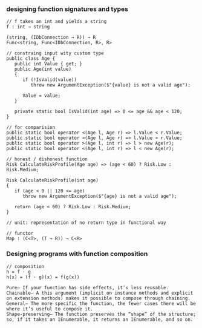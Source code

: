 ### designing function signatures and types

    // f takes an int and yields a string
    f : int → string
    
    (string, (IDbConnection → R)) → R
    Func<string, Func<IDbConnection, R>, R>
    
    // constraing input wity custom type
    public class Age {
       public int Value { get; }
       public Age(int value)
       {
          if (!IsValid(value))
             throw new ArgumentException($"{value} is not a valid age");

          Value = value;
       }

       private static bool IsValid(int age) => 0 <= age && age < 120;
    }
    
    // for comparision
    public static bool operator <(Age l, Age r) => l.Value < r.Value;
    public static bool operator >(Age l, Age r) => l.Value > r.Value;
    public static bool operator >(Age l, int r) => l > new Age(r);
    public static bool operator <(Age l, int r) => l < new Age(r);
    
    // honest / dishonest function
    Risk CalculateRiskProfile(Age age) => (age < 60) ? Risk.Low : Risk.Medium;
    
    Risk CalculateRiskProfile(int age)
    {
       if (age < 0 || 120 <= age)
          throw new ArgumentException($"{age} is not a valid age");

       return (age < 60) ? Risk.Low : Risk.Medium;
    }

    // unit: representation of no return type in functional way

    // functor
    Map : (C<T>, (T → R)) → C<R>

### Designing programs with function composition

    // composition
    h = f · g
    h(x) = (f · g)(x) = f(g(x))
    
    Pure— If your function has side effects, it’s less reusable.
    Chainable— A this argument (implicit on instance methods and explicit on extension methods) makes it possible to compose through chaining.
    General— The more specific the function, the fewer cases there will be where it’s useful to compose it.
    Shape-preserving— The function preserves the “shape” of the structure; so, if it takes an IEnumerable, it returns an IEnumerable, and so on.
